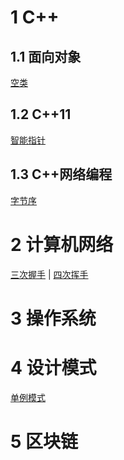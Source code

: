 # 1 C++

## 1.1 面向对象

[空类][empty_class]

## 1.2 C++11

[智能指针][smart_pointer]

## 1.3 C++网络编程

[字节序][byte_order]

[empty_class]: https://github.com/cyyuz/Note/blob/master/C%2B%2B.md#空类
[smart_pointer]: https://github.com/cyyuz/Note/blob/master/C%2B%2B.md#智能指针
[byte_order]: https://github.com/cyyuz/Note/blob/master/C%2B%2B.md#字节序

# 2 计算机网络

[三次握手][tcp_handshake] | [四次挥手][tcp_close]

[tcp_handshake]: https://github.com/cyyuz/Note/blob/master/%E8%AE%A1%E7%AE%97%E6%9C%BA%E7%BD%91%E7%BB%9C.md#三次握手
[tcp_close]: https://github.com/cyyuz/Note/blob/master/%E8%AE%A1%E7%AE%97%E6%9C%BA%E7%BD%91%E7%BB%9C.md#四次挥手

# 3 操作系统

# 4 设计模式

[单例模式][Singleton]

[Singleton]: https://github.com/cyyuz/Note/blob/master/%E8%AE%BE%E8%AE%A1%E6%A8%A1%E5%BC%8F.md#单例模式

# 5 区块链


